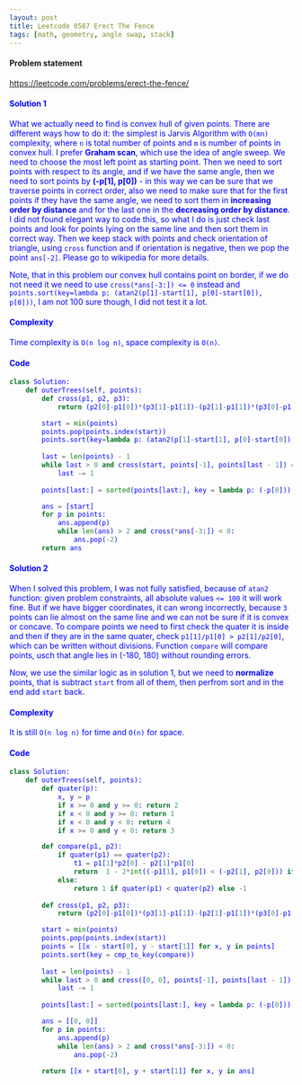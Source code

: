 ```yaml
---
layout: post
title: Leetcode 0587 Erect The Fence
tags: [math, geometry, angle swap, stack]
---
```


#### Problem statement

<a href="https://leetcode.com/problems/erect-the-fence/"> <font color = blue>https://leetcode.com/problems/erect-the-fence/

#### Solution 1
What we actually need to find is convex hull of given points. There are different ways how to do it: the simplest is Jarvis Algorithm with `O(mn)` complexity, where `n` is total number of points and `m` is number of points in convex hull. I prefer **Graham scan**, which use the idea of angle sweep. We need to choose the most left point as starting point. Then we need to sort points with respect to its angle, and if we have the same angle, then we need to sort points by **(-p[1], p[0])** - in this way we can be sure that we traverse points in correct order, also we need to make sure that for the first points if they have the same angle, we need to sort them in **increasing order by distance** and for the last one in the **decreasing order by distance**. I did not found elegant way to code this, so what I do is just check last points and look for points lying on the same line and then sort them in correct way. Then we keep stack with points and check orientation of triangle, using `cross` function and if orientation is negative, then we pop the point `ans[-2]`. Please go to wikipedia for more details.

Note, that in this problem our convex hull contains point on border, if we do not need it we need to use  `cross(*ans[-3:]) <= 0` instead and `points.sort(key=lambda p: (atan2(p[1]-start[1], p[0]-start[0]), p[0]))`, I am not 100 sure though, I did not test it a lot.

#### Complexity
Time complexity is `O(n log n)`, space complexity is `O(n)`.

#### Code
```python
class Solution:
    def outerTrees(self, points):
        def cross(p1, p2, p3):
            return (p2[0]-p1[0])*(p3[1]-p1[1])-(p2[1]-p1[1])*(p3[0]-p1[0])

        start = min(points)
        points.pop(points.index(start))
        points.sort(key=lambda p: (atan2(p[1]-start[1], p[0]-start[0]), -p[1], p[0]))
        
        last = len(points) - 1
        while last > 0 and cross(start, points[-1], points[last - 1]) == 0:
            last -= 1
            
        points[last:] = sorted(points[last:], key = lambda p: (-p[0]))

        ans = [start]
        for p in points:
            ans.append(p)
            while len(ans) > 2 and cross(*ans[-3:]) < 0:
                ans.pop(-2)
        return ans
```

#### Solution 2
When I solved this problem, I was not fully satisfied, because of `atan2` function: given problem constraints, all absolute values `<= 100` it will work fine. But if we have bigger coordinates, it can wrong incorrectly, because `3` points can lie almost on the same line and we can not be sure if it is convex or concave. To compare points we need to first check the quater it is inside and then if they are in the same quater, check `p1[1]/p1[0] > p2[1]/p2[0]`, which can be written without divisions. Function `compare` will compare points, usch that angle lies in (-180, 180) without rounding errors.

Now, we use the similar logic as in solution 1, but we need to **normalize** points, that is subtract `start` from all of them, then perfrom sort and in the end add `start` back.

#### Complexity
It is still `O(n log n)` for time and `O(n)` for space.

#### Code
```python
class Solution:
    def outerTrees(self, points):
        def quater(p):
            x, y = p
            if x >= 0 and y >= 0: return 2
            if x < 0 and y >= 0: return 1
            if x < 0 and y < 0: return 4
            if x >= 0 and y < 0: return 3

        def compare(p1, p2):
            if quater(p1) == quater(p2):
                t1 = p1[1]*p2[0] - p2[1]*p1[0]
                return  1 - 2*int((-p1[1], p1[0]) < (-p2[1], p2[0])) if t1 == 0 else 1 if t1 > 0 else -1
            else:
                return 1 if quater(p1) < quater(p2) else -1
        
        def cross(p1, p2, p3):
            return (p2[0]-p1[0])*(p3[1]-p1[1])-(p2[1]-p1[1])*(p3[0]-p1[0])

        start = min(points)
        points.pop(points.index(start))
        points = [[x - start[0], y - start[1]] for x, y in points]
        points.sort(key = cmp_to_key(compare))
        
        last = len(points) - 1
        while last > 0 and cross([0, 0], points[-1], points[last - 1]) == 0:
            last -= 1
            
        points[last:] = sorted(points[last:], key = lambda p: (-p[0]))

        ans = [[0, 0]]
        for p in points:
            ans.append(p)
            while len(ans) > 2 and cross(*ans[-3:]) < 0:
                ans.pop(-2)
        
        return [[x + start[0], y + start[1]] for x, y in ans]
```